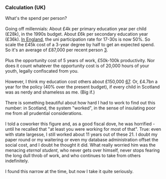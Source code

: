 <div class="accordion">
    <h3>Calculation (UK)</h3>
    <div>      
    	What's the spend per person?<br><br>
    	<!--  -->
    	Going off millennials: About £4k per primary education year per child (£28k), in the 1990s budget. About £6k per secondary education year (£36k). <a href="{{eng}}">In England</a>, the uni participation rate for 17-30s is now 50%. So scale the £45k cost of a 3-year degree by half to get an expected spend. So it's an average of £87,000 per recent person <a href="#fn:3" id="fnref:3">3</a>.<br><br>
    <!--  -->
	Plus the opportunity cost of 5 years of work, £50k-100k productivity. Nor does it count whatever the opportunity cost is of 20,000 hours of your youth, legally confiscated from you.<br><br>
	<!--  -->
	However, I think my education cost others about £150,000 <a href="#fn:6" id="fnref:6">6</a><a href="#fn:7" id="fnref:7">7</a>. Or, £4.7bn a year for the policy (40% over the present budget), if every child in Scotland was as nerdy and shameless as me. (Big if.)<br><br>
	<!--  -->
	There is something beautiful about how hard I had to work to find out this number: in Scotland, the system "worked", in the sense of insulating poor me from all prudential considerations.<br><br>
	<!--  -->
	I told a coworker this figure and, as a good fiscal dove, he was horrified - until he recalled that "at least you were working for most of that". True: even with state largesse, I still worked about 11 years out of these 21.
	<!--  -->
	I doubt my paper round or my waitering or even my database administration offset the social cost, and I doubt he thought it did. What really worried him was the menacing <i>eternal student</i>, who never gets over himself, never stops fearing the long dull throb of work, and who continues to take from others indefinitely.<br><br>
	<!--  -->
	I found this narrow at the time, but now I take it quite seriously.
	</div>
</div>

<br>